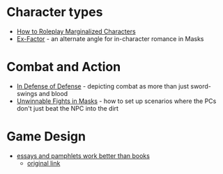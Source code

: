 <!-- TITLE: Advice -->
<!-- SUBTITLE: A quick summary of Advice -->

# Character types
* [How to Roleplay Marginalized Characters](https://www.youtube.com/watch?v=FKtPQo5qvyM&feature=youtu.be)
* [Ex-Factor](advice/ex-factor) - an alternate angle for in-character romance in Masks

# Combat and Action
* [In Defense of Defense](https://imgur.com/gallery/0RSCYdr) - depicting combat as more than just sword-swings and blood
* [Unwinnable Fights in Masks](advice/unwinnable-fights-in-masks) - how to set up scenarios where the PCs don't just beat the NPC into the dirt

# Game Design
* [essays and pamphlets work better than books ](https://threadreaderapp.com/thread/1014319417461575680.html)
  * [original link](https://twitter.com/machineiv/status/1014319417461575680)
